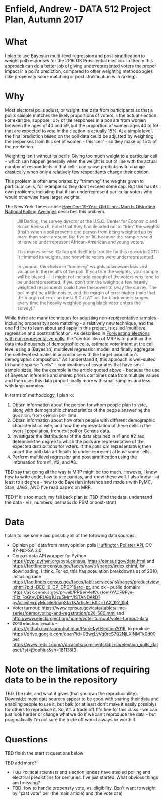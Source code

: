 # Enfield, Andrew - DATA 512 Project Plan, Autumn 2017

# What

I plan to use Bayesian multi-level regression and post-stratification to weight poll responses for the 2016 US Presidential election. In theory this approach can do a better job of giving underrepresented voters the proper impact in a poll's prediction, compared to other weighting methodologies (like propensity score matching or post stratification with raking).

# Why

Most electoral polls adjust, or weight, the data from participants so that a poll's sample matches the likely proportions of voters in the actual election. For example, suppose 10% of the responses in a poll are from women between the ages of 40 and 59, but the proportion of women ages 40 to 59 that are expected to vote in the election is actually 15%. At a simple level, the final prediction based on the poll data could be adjusted by weighting the responses from this set of women - this 'cell' - so they make up 15% of the prediction.

Weighting isn't without its perils. Giving too much weight to a particular cell - which can happen generally when the weight is out of line with the actual number of respondents in that cell - can cause predictions to change drastically when only a relatively few respondents change their opinion. 

This problem is often ameloriated by "trimming" the weights given to particular cells, for example so they don't exceed some cap. But this has its own problems, including that it can underrepresent particular voters who would otherwise have larger weights. 

The New York Times article [How One 19-Year-Old Illinois Man Is Distorting National Polling Averages][] describes this problem.  
 
> Jill Darling, the survey director at the U.S.C. Center for Economic and Social Research, noted that they had decided not to “trim” the weights (that’s when a poll prevents one person from being weighted up by more than some amount, like five or 10) because the sample would otherwise underrepresent African-American and young voters.
>
> This makes sense. Gallup got itself into trouble for this reason in 2012: It trimmed its weights, and nonwhite voters were underrepresented.
>
> In general, the choice in “trimming” weights is between bias and variance in the results of the poll. If you trim the weights, your sample will be biased — it might not include enough of the voters who tend to be underrepresented. If you don’t trim the weights, a few heavily weighted respondents could have the power to sway the survey. The poll might be a little noisier, and the margin of error higher (note that the margin of error on the U.S.C./LAT poll for black voters surges every time the heavily weighted young black voter enters the survey)."

While there are many techniques for adjusting non-representative samples - including propensity score matching - a relatively new technique, and the one I'd like to learn about and apply in this project, is called 'multilevel regression and poststratification'. As described in [Forecasting elections with non-representative polls][], the "central idea of MRP is to partition the data into thousands of demographic cells, estimate voter intent at the cell level using a [Bayesian] multilevel regression model, and finally aggregate the cell-level estimates in accordance with the target population’s demographic composition." As I understand it, this approach is well-suited to handle sparse "cells" - combinations of covariates that have small sample sizes, like the example in the article quoted above - because the use of Bayesian inference and shared priors combines data from multiple values and then uses this data proportionally more with small samples and less with large samples. 

In terms of methodology, I plan to:

1. Obtain information about the person for whom people plan to vote, along with demographic characteristics of the people answering the question, from opinion poll data.
2. Obtain information about how often people with different demographic characteristics vote, and how the representation of these cells in the overall population, from exit poll or Census data.
3. Investigate the distributions of the data obtained in #1 and #2 and determine the degree to which the polls are representative of the expected distributions for voters. If the polls _are_ representative, then adjust the poll data artificially to under-represent at least some cells.
4. Perform multilevel regression and post stratification using the information from #1, #2, and #3.

TBD say that going all the way to MRP might be too much. However, I know how to write code, how to use pandas, and know these well. I also know - at least to a degree - how to do Bayesian inference and models with PyMC, Stan, JAGS, AND I've read papers on MRP. 

TBD If it is too much, my fall back plan is: TBD (find the data, understand the data - viz, numbers; perhaps do PSM or post-strat)

# Data

I plan to use some and possibly all of the following data sources:

- Opinion poll data from many opinion polls [Huffington Pollster API](http://elections.huffingtonpost.com/pollster/api/v2), CC BY-NC-SA 3.0. 
- Census data  API wrapper for Python https://pypi.python.org/pypi/census, https://census.gov/data.html and https://factfinder.census.gov/faces/nav/jsf/pages/index.xhtml, for downloading, I think.  For ex, this has population breakdowns as of 2010, including race https://factfinder.census.gov/faces/tableservices/jsf/pages/productview.xhtml?pid=DEC_10_DP_DPDP1&src=pt, and ok - public domain: https://ask.census.gov/prweb/PRServletCustom/YACFBFye-rFIz_FoGtyvDRUGg1Uzu5Mn*/!STANDARD?pyActivity=pyMobileSnapStart&ArticleListID=TAX_152_154
- Voter turnout: https://www.census.gov/data/tables/time-series/demo/voting-and-registration/p20-580.html and http://www.electproject.org/home/voter-turnout/voter-turnout-data
- 2016 election results - https://github.com/aaronhoffman/ParseNytElection2016, to produce https://drive.google.com/open?id=0BwgLvVq0rcS7Q2NjLXlNMTk0d00 per https://www.reddit.com/r/datasets/comments/5bzrda/election_polls_dataset/?st=j9ophiua&sh=181138f3

# Note on the limitations of requiring data to be in the repository

TBD The rule, and what it gives (that you own the reproducibility). Downside: most data sources appear to be good with sharing their data and enabling people to use it, but balk (or at least don't make it easily possibly) for others to reproduce it. So, it's a trade off. It's fine for this class - we can just look harder or change what we do if we can't reproduce the data - but pragmatically I'm not sure the trade off would always be worth it.

# Questions

TBD finish the start at questions below

TBD add more? 

- TBD Political scientists and election junkies have studied polling and electoral predictions for centuries. I've just started. What obvious things am I missing?
- TBD How to handle propensity vote, vs. eligibility. Don't want to weight by "past vote" per (the main article) and (the vote one)



[How One 19-Year-Old Illinois Man Is Distorting National Polling Averages]: https://www.nytimes.com/2016/10/13/upshot/how-one-19-year-old-illinois-man-is-distorting-national-polling-averages.html
[Forecasting elections with non-representative polls]: https://www.microsoft.com/en-us/research/wp-content/uploads/2016/04/forecasting-with-nonrepresentative-polls.pdf
